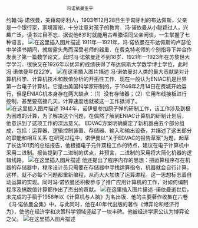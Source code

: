 ﻿                           冯诺依曼生平
   约翰·冯·诺依曼，美藉匈牙利人，1903年12月28日生于匈牙利的布达佩斯，父亲是一个银行家，家境富裕，十分注意对孩子的教育．冯·诺依曼从小聪颖过人，兴趣广泛，读书过目不忘．据说他6岁时就能用古希腊语同父亲闲谈，一生掌握了七种语言。
  ![在这里插入图片描述](https://img-blog.csdn.net/20181014204406296?watermark/2/text/aHR0cHM6Ly9ibG9nLmNzZG4ubmV0L3dlaXhpbl80MzI2ODM5Mw==/font/5a6L5L2T/fontsize/400/fill/I0JBQkFCMA==/dissolve/70)
       1911年一1921年，冯·诺依曼在布达佩斯的卢瑟伦中学读书期间，就崭露头角而深受老师的器重．在费克特老师的个别指导下并合作发表了第一篇数学论文，此时冯·诺依曼还不到18岁．1921年一1923年在苏黎世大学学习．很快又在1926年以优异的成绩获得了布达佩斯大学数学博士学位，此时冯·诺依曼年仅22岁。
       ![在这里插入图片描述](https://img-blog.csdn.net/20181014204828948?watermark/2/text/aHR0cHM6Ly9ibG9nLmNzZG4ubmV0L3dlaXhpbl80MzI2ODM5Mw==/font/5a6L5L2T/fontsize/400/fill/I0JBQkFCMA==/dissolve/70)
       冯·诺依曼对人类的最大贡献是对计算机科学、计算机技术和数值分析的开拓性工作．现在一般认为ENIAC机是世界第一台电子计算机，它是由美国科学家研制的，于1946年2月14日在费城开始运行，但是ENIAC机本身存在两大缺点：（1）没有存储器；（2）它用布线接板进行控制，甚至要搭接几天，计算速度也就被这一工作抵消了。
       ![在这里插入图片描述](https://img-blog.csdn.net/20181014205413270?watermark/2/text/aHR0cHM6Ly9ibG9nLmNzZG4ubmV0L3dlaXhpbl80MzI2ODM5Mw==/font/5a6L5L2T/fontsize/400/fill/I0JBQkFCMA==/dissolve/70)
       1944年，诺伊曼参加原子弹的研制工作，该工作涉及到极为困难的计算，为了解决这个问题，在偶然了解到ENIAC计算机的研制计划后，他意识到了这项工作的深远意义。
       EDVAC方案明确奠定了新机器由五个部分组成，包括：运算器、逻辑控制装置、存储器、输入和输出设备，并描述了这五部分的职能和相互关系 在研究过程中，诺伊曼以“关于EDVAC的报告草案”为题，起草了长达101页的总结报告，他根据电子元件双稳工作的特点，建议在电子计算机中采用二进制。报告提到了二进制的优点，并预言，二进制的采用将大简化机器的逻辑线路。
       ![在这里插入图片描述](https://img-blog.csdn.net/20181014210054306?watermark/2/text/aHR0cHM6Ly9ibG9nLmNzZG4ubmV0L3dlaXhpbl80MzI2ODM5Mw==/font/5a6L5L2T/fontsize/400/fill/I0JBQkFCMA==/dissolve/70)
          他还提出了程序内存的思想：把运算程序存在机器的存储器中，程序设计员只需要在存储器中寻找运算指令，机器就会自行计算，这样，就不必每个问题都重新编程，从而大大加快了运算进程。这一思想标志着自动运算的实现。同时冯·诺依曼还积极参与了推广应用计算机的工作，对如何编制程序及搞数值计算都作出了杰出的贡献。
          ![在这里插入图片描述](https://img-blog.csdn.net/20181014210310545?watermark/2/text/aHR0cHM6Ly9ibG9nLmNzZG4ubmV0L3dlaXhpbl80MzI2ODM5Mw==/font/5a6L5L2T/fontsize/400/fill/I0JBQkFCMA==/dissolve/70)
          ·诺依曼逝世后，未完成的手稿于1958年以《计算机与人脑》为名出版．他的主要著作收集在六卷《冯·诺依曼全集》中，与此同时，他在40年代出版的著作《博弈论和经济行为》，使他在经济学和决策科学领域竖起了一块丰碑。他被经济学家公认为博弈论之父。
          ![在这里插入图片描述](https://img-blog.csdn.net/20181014210506284?watermark/2/text/aHR0cHM6Ly9ibG9nLmNzZG4ubmV0L3dlaXhpbl80MzI2ODM5Mw==/font/5a6L5L2T/fontsize/400/fill/I0JBQkFCMA==/dissolve/70)
